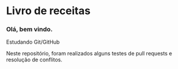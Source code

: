 # Livro de receitas

### Olá, bem vindo.<br>
Estudando Git/GitHub<br>

Neste repositório, foram realizados alguns testes de pull requests e resolução de conflitos.
